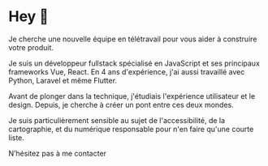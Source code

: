 # Hey 🤘 

Je cherche une nouvelle équipe en télétravail pour vous aider à construire votre produit.

Je suis un développeur fullstack spécialisé en JavaScript et ses principaux frameworks Vue, React. En 4 ans d'expérience, j'ai aussi travaillé avec Python, Laravel et même Flutter. 

Avant de plonger dans la technique, j'étudiais l'expérience utilisateur et le design. Depuis, je cherche à créer un pont entre ces deux mondes. 

Je suis particulièrement sensible au sujet de l'accessibilité, de la cartographie, et du numérique responsable pour n'en faire qu'une courte liste. 

N’hésitez pas à me contacter

